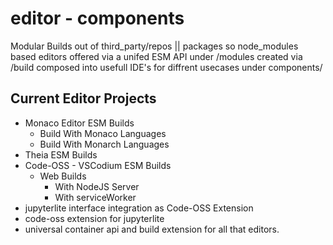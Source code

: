 # editor - components
Modular Builds out of third_party/repos || packages so node_modules based editors offered via a unifed ESM API 
under /modules created via /build composed into usefull IDE's for diffrent usecases under components/

## Current Editor Projects
- Monaco Editor ESM Builds
  - Build With Monaco Languages
  - Build With Monarch Languages
- Theia ESM Builds
- Code-OSS - VSCodium ESM Builds
  - Web Builds
    - With NodeJS Server
    - With serviceWorker
- jupyterlite interface integration as Code-OSS Extension
- code-oss extension for jupyterlite
- universal container api and build extension for all that editors. 
